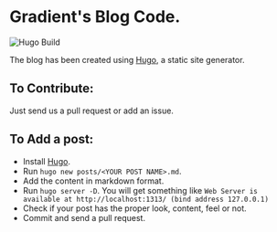 # Gradient's Blog Code.

![Hugo Build](https://github.com/Gradient-IIITS/Gradient-s-Blog/workflows/Hugo%20Build/badge.svg)

The blog has been created using [Hugo](https://gohugo.io/), a static site generator.

## To Contribute:
Just send us a pull request or add an issue.

## To Add a post:
* Install [Hugo](https://gohugo.io/getting-started/installing/).
* Run ```hugo new posts/<YOUR POST NAME>.md```.
* Add the content in markdown format.
* Run ```hugo server -D```. You will get something like ```Web Server is available at http://localhost:1313/ (bind address 127.0.0.1)```
* Check if your post has the proper look, content, feel or not.
* Commit and send a pull request.
